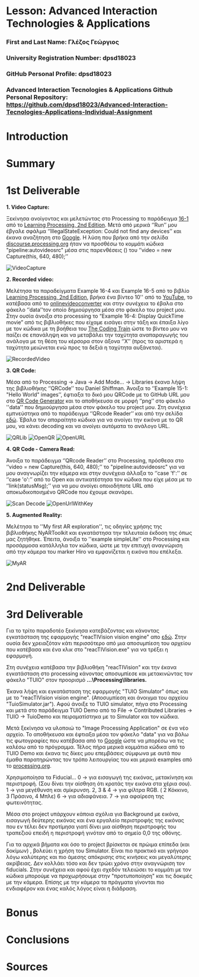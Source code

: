 # Lesson: Advanced Interaction Technologies & Applications

### First and Last Name: Γλέζος Γεώργιος
### University Registration Number: dpsd18023
### GitHub Personal Profile: dpsd18023
### Advanced Interaction Tecnologies & Applications Github Personal Repository: https://github.com/dpsd18023/Advanced-Interaction-Tecnologies-Applications-Individual-Assignment

# Introduction

# Summary
 <a href=""></a>
# 1st Deliverable

   <b> 1. Video Capture: </b>
 
   Ξεκίνησα ανοίγοντας και μελετώντας στο Processing το παράδειγμα  <a href="http://learningprocessing.com/examples/chp16/example-16-01-Capture">16-1</a> από το <a href="http://learningprocessing.com/">Learning Processing, 2nd Edition</a>. Μετά από μερικά ‘’Run’’ μου έβγαλε σφάλμα ‘’IllegalStateException: Could not find any devices’’ και έκανα αναζήτηση στο <a href="https://www.google.com/">Google</a>. Η λύση που βρήκα από την σελίδα <a href="discourse.processing.org">discourse.processing.org</a> ήταν να προσθέσω το κομμάτι κώδικα "pipeline:autovideosrc" μέσα στις παρενθέσεις () του ‘’video = new Capture(this, 640, 480);’’
 
![VideoCapture](https://user-images.githubusercontent.com/115796095/199566744-2efd2538-bc14-4663-b793-310a97d1997c.png)



   <b> 2. Recorded video: </b>
 
   Μελέτησα τα παραδείγματα  Example 16-4 και Example 16-5 από το βιβλίο <a href="http://learningprocessing.com/">Learning Processing, 2nd Edition</a>, βρήκα  ένα βίντεο 10'' από το <a href="https://www.youtube.com">YouTube</a>, το κατέβασα από το <a href="https://it.onlinevideoconverter.pro/">onlinevideoconverter</a> και στην συνέχεια το έβαλα στο φάκελο ‘’data’’τον οποίο δημιούργησα μέσα στο φάκελο του project μου.
   Στην ουσία άνοιξα στο processing το “Example 16-4: Display QuickTime movie” από τις βιβλιοθήκες που είχαμε εισάγει στην τάξη και έπαιξα λίγο με τον κώδικα με τη βοήθεια του <a href="https://www.youtube.com/c/TheCodingTrain">The Coding Train</a> ώστε το βίντεο μου να παίζει σε επανάληψη και να μεταβάλει την ταχύτητα αναπαραγωγής του ανάλογα με τη θέση του κέρσορα στον άξονα ‘’X’’ (προς τα αριστερά η ταχύτητα μειώνεται ενώ προς τα δεξιά η ταχύτητα αυξάνεται).
 
![RecordedVideo](https://user-images.githubusercontent.com/115796095/199587063-07d70bbd-899f-452c-885f-edf47b152b90.png)
  
  
  
   <b> 3. QR Code: </b>
   
   Μέσα από το Processing -> Java -> Add Mode… -> Libraries έκανα λήψη της βιβλιοθήκης ‘’QRCode’’ του Daniel Shiffman. 
   Άνοιξα το ‘’Example 15-1: "Hello World" images’’, έφτιαξα το δικό μου QRCode με το GitHub URL μου στο [QR Code Generator](https://www.the-qrcode-generator.com/) και το αποθήκευσα σε μορφή ‘’png’’ στο φάκελο ''data'' που δημιούργησα μέσα στον φάκελο του project μου.
Στη συνέχεια εμπνεύστηκα από το παράδειγμα ‘’QRcode Reader’’ και από την σελίδα [εδώ](https://shiffman.net/p5/qrcode-processing/). Έβαλα τον απαραίτητο κώδικα για να ανοίγει την εικόνα με το QR μου, να κάνει decoding και να ανοίγει αυτόματα το ανάλογο URL.

![QRLib](https://user-images.githubusercontent.com/115796095/199600920-e4920cd6-5acc-4770-95b0-2abdc6bde162.png)
![OpenQR](https://user-images.githubusercontent.com/115796095/199600942-02470fa2-fdd6-4e6a-89f3-d0e4b7f91550.png)
![OpenURL](https://user-images.githubusercontent.com/115796095/199600976-003da81f-8775-4cfb-97c7-64856d667b8c.png)



   <b> 4. QR Code - Camera Read: </b>
   
   Άνοιξα το παράδειγμα ‘’QRcode  Reader’’ στο Processing, πρόσθεσα στο ‘’video = new Capture(this, 640, 480);’’ το "pipeline:autovideosrc"  για να μου αναγνωρίζει την κάμερα και στην συνέχεια άλλαξα το ‘’case 'f':’’ σε ‘’case 'ο':’’ από το Open και αντικατέστησα τον κώδικα που είχε μέσα με το ‘’link(statusMsg);’’ για να μου ανοίγει οποιοδήποτε URL από αποκωδικοποιημένο QRCode που έχουμε σκανάρει.
   
![Scan Decode](https://user-images.githubusercontent.com/115796095/199604691-bf70b8b4-5fa3-46cf-ae7e-2e8bea6bc63b.png)
![OpenUrlWithKey](https://user-images.githubusercontent.com/115796095/199604712-4841eff3-91d8-49f7-86a2-439c8ddcc7dd.png)

   
      
   <b> 5. Augmented Reality: </b>
   
   Μελέτησα το ''My first AR exploration'', τις οδηγίες χρήσης της βιβλιοθήκης NyARToolkit και εγκατάστησα την τελευταία έκδοση της όπως μας ζητήθηκε. Έπειτα, άνοιξα το ''example simpleLite'' στο Processing και προσάρμοσα κατάλληλα τον κώδικα, ώστε με την επιτυχή αναγνώριση από την κάμερα του marker Hiro να εμφανίζεται η εικόνα που επέλεξα.
   
![MyAR](https://user-images.githubusercontent.com/115796095/199611055-91aa71f6-6d4e-4aae-9da9-cc67f15c471d.png)


   

# 2nd Deliverable


# 3rd Deliverable 

  Για το τρίτο παραδοτέο ξεκίνησα κατεβάζοντας και κάνοντας εγκατάσταση της εφαρμογής "reacTIVision vision engine" απο [εδώ](https://reactivision.sourceforge.net/). Στην ουσία δεν χρειαζόταν κάτι περισσότερο από μια αποσυμπίεση του αρχείου που κατέβασα και ένα κλικ στο "reacTIVision.exe" για να τρέξει η εφαρμογή.

Στη συνέχεια κατέβασα την βιβλιοθήκη "reacTIVision" και την έκανα εγκατάσταση στο processing κάνοντας αποσυμπίεσε και μετακινώντας τον φάκελο "TUIO" στον προορισμό <b>…\Processing\libraries.</b>

Έκανα λήψη και εγκατάσταση της εφαρμογής "TUIO Simulator" όπως και με το "reacTIVision vision engine". (Αποσυμπίεση και άνοιγμα του αρχείου "TuioSimulator.jar").
Αφού άνοιξε το TUIO simulator, πήγα στο Processing και μετά στο παράδειγμα TUIO Demo από το File -> Contributed Libraries -> TUIO -> TuioDemo και πειραματίστηκα με το Simulator και τον κώδικα.

Μετά ξεκίνησα να υλοποιώ το "Image Processing Application" σε ένα νέο αρχείο. Το αποθήκευσα και έφτιαξα μέσα τον φάκελο "data" για να βάλω τις φωτογραφίες που κατέβασα από το [Google](https://www.google.com/) ώστε να μπορέσω να τις καλέσω από το πρόγραμμα.
Τέλος πήρα μερικά κομμάτια κώδικα από το TUIO Demo και έκανα τις δίκες μου επεμβάσεις σύμφωνα με αυτά που έμαθα παρατηρώντας τον τρόπο λειτουργίας του και μερικά examples από το [processing.org](https://processing.org/).

Χρησιμοποίησα τα Fiducial…
0 -> για εισαγωγή της εικόνας, μετακίνηση και περιστροφή. (Σου δίνει την αίσθηση ότι κρατάς την εικόνα στα χέρια σου).
1 -> για μεγέθυνση και σμίκρυνση.
2, 3 & 4 -> για φίλτρα RGB. ( 2 Κόκκινο, 3 Πράσινο, 4 Μπλε)
6 -> για αδιαφάνεια.
7 -> για αφαίρεση της φωτεινότητας.

Μέσα στο project υπάρχουν κάποια σχόλια για Background με εικόνα, εισαγωγή δεύτερης εικόνας και ένα εργαλείο περιστροφής της εικόνας που εν τέλει δεν προτίμησα γιατί δίνει μια αίσθηση περιστροφής του τραπεζιού επειδή η περιστροφή γινόταν από το σημείο 0,0 της οθόνης.

Για τα αρχικά βήματα και όσο το project βρίσκεται σε πρώιμα επίπεδα (και δοκίμων) , βολεύει η χρήση του Simulator. Είναι πιο πρακτικό και γρήγορο λόγω καλύτερης και πιο άμεσης απόκρισης στις κινήσεις και μεγαλύτερης ακρίβειας. Δεν κολλάει τόσο και δεν τρώει χρόνο στην αναγνώριση τον fiducials. 
Στην συνέχεια και αφού έχει σχεδόν τελειώσει το κομμάτι με τον κώδικα μπορούμε να προχωρήσουμε στην "προτυποποίηση" και τις δοκιμές με την κάμερα. 
Επίσης με την κάμερα τα πράγματα γίνονται πιο ενδιαφέρον και ένας καλός λόγος είναι η διάδραση.


# Bonus 


# Conclusions


# Sources
